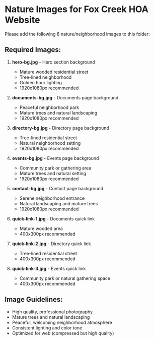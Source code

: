 # Nature Images for Fox Creek HOA Website

Please add the following 8 nature/neighborhood images to this folder:

## Required Images:

1. **hero-bg.jpg** - Hero section background
   - Mature wooded residential street
   - Tree-lined neighborhood
   - Golden hour lighting
   - 1920x1080px recommended

2. **documents-bg.jpg** - Documents page background
   - Peaceful neighborhood park
   - Mature trees and natural landscaping
   - 1920x1080px recommended

3. **directory-bg.jpg** - Directory page background
   - Tree-lined residential street
   - Natural neighborhood setting
   - 1920x1080px recommended

4. **events-bg.jpg** - Events page background
   - Community park or gathering area
   - Mature trees and natural setting
   - 1920x1080px recommended

5. **contact-bg.jpg** - Contact page background
   - Serene neighborhood entrance
   - Natural landscaping and mature trees
   - 1920x1080px recommended

6. **quick-link-1.jpg** - Documents quick link
   - Mature wooded area
   - 400x300px recommended

7. **quick-link-2.jpg** - Directory quick link
   - Tree-lined residential street
   - 400x300px recommended

8. **quick-link-3.jpg** - Events quick link
   - Community park or natural gathering space
   - 400x300px recommended

## Image Guidelines:
- High quality, professional photography
- Mature trees and natural landscaping
- Peaceful, welcoming neighborhood atmosphere
- Consistent lighting and color tone
- Optimized for web (compressed but high quality)
